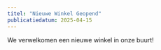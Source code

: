 ```yaml
---
titel: "Nieuwe Winkel Geopend"
publicatiedatum: 2025-04-15
---
```


We verwelkomen een nieuwe winkel in onze buurt!
